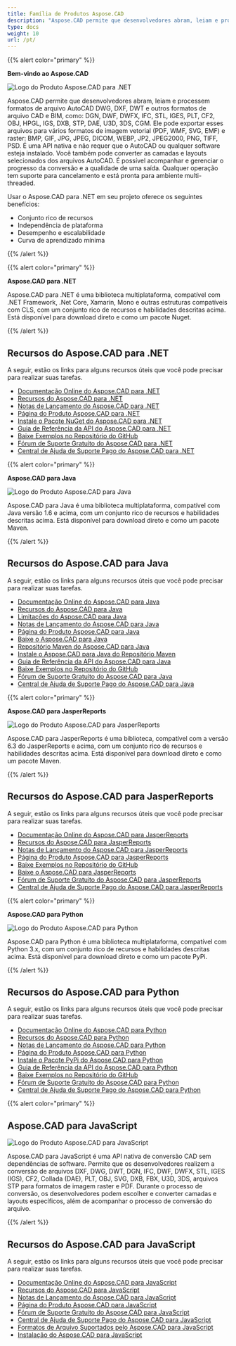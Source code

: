 ```yaml
---
title: Família de Produtos Aspose.CAD
description: "Aspose.CAD permite que desenvolvedores abram, leiam e processem formatos de arquivo AutoCAD DWG, DXF, DWT e outros formatos de arquivo CAD e BIM, como: DGN, DWF, DWFX, IFC, STL, IGES, PLT, CF2, OBJ, HPGL, IGS, DXB, STP, DAE, U3D, 3DS, CGM"
type: docs
weight: 10
url: /pt/
---
```


{{% alert color="primary" %}}

**Bem-vindo ao Aspose.CAD**

![Logo do Produto Aspose.CAD para .NET](/cad/_assets/home_1.png)

Aspose.CAD permite que desenvolvedores abram, leiam e processem formatos de arquivo AutoCAD DWG, DXF, DWT e outros formatos de arquivo CAD e BIM, como: DGN, DWF, DWFX, IFC, STL, IGES, PLT, CF2, OBJ, HPGL, IGS, DXB, STP, DAE, U3D, 3DS, CGM. Ele pode exportar esses arquivos para vários formatos de imagem vetorial (PDF, WMF, SVG, EMF) e raster: BMP, GIF, JPG, JPEG, DICOM, WEBP, JP2, JPEG2000, PNG, TIFF, PSD. É uma API nativa e não requer que o AutoCAD ou qualquer software esteja instalado. Você também pode converter as camadas e layouts selecionados dos arquivos AutoCAD.
É possível acompanhar e gerenciar o progresso da conversão e a qualidade de uma saída. Qualquer operação tem suporte para cancelamento e está pronta para ambiente multi-threaded.

Usar o Aspose.CAD para .NET em seu projeto oferece os seguintes benefícios:

- Conjunto rico de recursos
- Independência de plataforma
- Desempenho e escalabilidade
- Curva de aprendizado mínima

{{% /alert %}}

{{% alert color="primary" %}}

**Aspose.CAD para .NET**

Aspose.CAD para .NET é uma biblioteca multiplataforma, compatível com .NET Framework, .Net Core, Xamarin, Mono e outras estruturas compatíveis com CLS, com um conjunto rico de recursos e habilidades descritas acima. Está disponível para download direto e como um pacote Nuget.

{{% /alert %}}

## **Recursos do Aspose.CAD para .NET**

A seguir, estão os links para alguns recursos úteis que você pode precisar para realizar suas tarefas.

- [Documentação Online do Aspose.CAD para .NET](/pt/cad/net/)
- [Recursos do Aspose.CAD para .NET](/pt/cad/net/product-overview/#advanced-api-features)
- [Notas de Lançamento do Aspose.CAD para .NET](https://releases.aspose.com/cad/net/release-notes/)
- [Página do Produto Aspose.CAD para .NET](https://products.aspose.com/cad/net/)
- [Instale o Pacote NuGet do Aspose.CAD para .NET](https://www.nuget.org/packages/Aspose.CAD/)
- [Guia de Referência da API do Aspose.CAD para .NET](https://reference.aspose.com/cad/net)
- [Baixe Exemplos no Repositório do GitHub](https://github.com/aspose-cad/Aspose.CAD-for-.NET)
- [Fórum de Suporte Gratuito do Aspose.CAD para .NET](https://forum.aspose.com/c/cad/19)
- [Central de Ajuda de Suporte Pago do Aspose.CAD para .NET](https://helpdesk.aspose.com/)

{{% alert color="primary" %}}

**Aspose.CAD para Java**

![Logo do Produto Aspose.CAD para Java](/cad/_assets/home_2.png)

Aspose.CAD para Java é uma biblioteca multiplataforma, compatível com Java versão 1.6 e acima, com um conjunto rico de recursos e habilidades descritas acima. Está disponível para download direto e como um pacote Maven.

{{% /alert %}}

## **Recursos do Aspose.CAD para Java**

A seguir, estão os links para alguns recursos úteis que você pode precisar para realizar suas tarefas.

- [Documentação Online do Aspose.CAD para Java](/pt/cad/java/)
- [Recursos do Aspose.CAD para Java](/pt/cad/java/product-overview/#advanced-api-features)
- [Limitações do Aspose.CAD para Java](/pt/cad/java/product-overview/#not-yet-supported)
- [Notas de Lançamento do Aspose.CAD para Java](https://releases.aspose.com/cad/java/release-notes/)
- [Página do Produto Aspose.CAD para Java](https://products.aspose.com/cad/java/)
- [Baixe o Aspose.CAD para Java](https://releases.aspose.com/cad/java/)
- [Repositório Maven do Aspose.CAD para Java](https://releases.aspose.com/java/repo/com/aspose/aspose-cad/)
- [Instale o Aspose.CAD para Java do Repositório Maven](/pt/cad/java/installation/)
- [Guia de Referência da API do Aspose.CAD para Java](https://reference.aspose.com/cad/java)
- [Baixe Exemplos no Repositório do GitHub](https://github.com/aspose-cad/Aspose.CAD-for-Java)
- [Fórum de Suporte Gratuito do Aspose.CAD para Java](https://forum.aspose.com/c/cad/19)
- [Central de Ajuda de Suporte Pago do Aspose.CAD para Java](https://helpdesk.aspose.com/)

{{% alert color="primary" %}}

**Aspose.CAD para JasperReports**

![Logo do Produto Aspose.CAD para JasperReports](/cad/_assets/home_3.png)

Aspose.CAD para JasperReports é uma biblioteca, compatível com a versão 6.3 do JasperReports e acima, com um conjunto rico de recursos e habilidades descritas acima. Está disponível para download direto e como um pacote Maven.

{{% /alert %}}

## **Recursos do Aspose.CAD para JasperReports**

A seguir, estão os links para alguns recursos úteis que você pode precisar para realizar suas tarefas.

- [Documentação Online do Aspose.CAD para JasperReports](/pt/cad/jasperreports/)
- [Recursos do Aspose.CAD para JasperReports](/pt/cad/jasperreports/features-overview/)
- [Notas de Lançamento do Aspose.CAD para JasperReports](https://releases.aspose.com/cad/jasperreports/release-notes/)
- [Página do Produto Aspose.CAD para JasperReports](https://products.aspose.com/cad/jasperreports/)
- [Baixe Exemplos no Repositório do GitHub](https://github.com/aspose-cad/Aspose.CAD-for-JasperReports)
- [Baixe o Aspose.CAD para JasperReports](https://downloads.aspose.com/cad/jasperreports)
- [Fórum de Suporte Gratuito do Aspose.CAD para JasperReports](https://forum.aspose.com/c/cad/19)
- [Central de Ajuda de Suporte Pago do Aspose.CAD para JasperReports](https://helpdesk.aspose.com/)

{{% alert color="primary" %}}

**Aspose.CAD para Python**

![Logo do Produto Aspose.CAD para Python](/cad/_assets/home_4.png)

Aspose.CAD para Python é uma biblioteca multiplataforma, compatível com Python 3.x, com um conjunto rico de recursos e habilidades descritas acima. Está disponível para download direto e como um pacote PyPi.

{{% /alert %}}

## **Recursos do Aspose.CAD para Python**

A seguir, estão os links para alguns recursos úteis que você pode precisar para realizar suas tarefas.

- [Documentação Online do Aspose.CAD para Python](/pt/cad/python-net/)
- [Recursos do Aspose.CAD para Python](/pt/cad/python-net/product-overview/#advanced-api-features)
- [Notas de Lançamento do Aspose.CAD para Python](https://releases.aspose.com/cad/python-net/release-notes/)
- [Página do Produto Aspose.CAD para Python](https://products.aspose.com/cad/python-net/)
- [Instale o Pacote PyPi do Aspose.CAD para Python](https://pypi.org/project/aspose-cad/)
- [Guia de Referência da API do Aspose.CAD para Python](https://reference.aspose.com/cad/python-net)
- [Baixe Exemplos no Repositório do GitHub](https://github.com/aspose-cad/Aspose.CAD-for-Python)
- [Fórum de Suporte Gratuito do Aspose.CAD para Python](https://forum.aspose.com/c/cad/19)
- [Central de Ajuda de Suporte Pago do Aspose.CAD para Python](https://helpdesk.aspose.com/)

{{% alert color="primary" %}}

## **Aspose.CAD para JavaScript**

![Logo do Produto Aspose.CAD para JavaScript](/cad/_assets/home_5.png)

Aspose.CAD para JavaScript é uma API nativa de conversão CAD sem dependências de software. Permite que os desenvolvedores realizem a conversão de arquivos DXF, DWG, DWT, DGN, IFC, DWF, DWFX, STL, IGES (IGS), CF2, Collada (DAE), PLT, OBJ, SVG, DXB, FBX, U3D, 3DS, arquivos STP para formatos de imagem raster e PDF.
Durante o processo de conversão, os desenvolvedores podem escolher e converter camadas e layouts específicos, além de acompanhar o processo de conversão do arquivo.

{{% /alert %}}

## **Recursos do Aspose.CAD para JavaScript**

A seguir, estão os links para alguns recursos úteis que você pode precisar para realizar suas tarefas.

- [Documentação Online do Aspose.CAD para JavaScript](/pt/cad/javascript-net/)
- [Recursos do Aspose.CAD para JavaScript](/pt/cad/javascript-net/features/)
- [Notas de Lançamento do Aspose.CAD para JavaScript](https://releases.aspose.com/cad/javascript-net/release-notes/)
- [Página do Produto Aspose.CAD para JavaScript](https://products.aspose.com/cad/javascript-net/)
- [Fórum de Suporte Gratuito do Aspose.CAD para JavaScript](https://forum.aspose.com/c/cad/19)
- [Central de Ajuda de Suporte Pago do Aspose.CAD para JavaScript](https://helpdesk.aspose.com/)
- [Formatos de Arquivo Suportados pelo Aspose.CAD para JavaScript](/pt/cad/javascript-net/supported-file-formats/)
- [Instalação do Aspose.CAD para JavaScript](/pt/cad/javascript-net/installation/)
